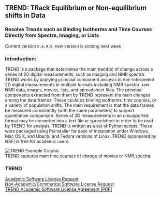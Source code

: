 ## TREND: TRack Equilibrium or Non-equilibrium shifts in Data
### Resolve Trends such as Binding Isotherms and Time Courses Directly from Spectra, Imaging, or Lists
Current version `0.6.9.5`, new version is coming next week  
### Introduction:
TREND is a package that determines the main trend(s) of change across a series of 2D digital measurements, such as imaging and NMR spectra. TREND works by applying principal component analysis to non-interpreted 2D digital measurements in multiple formats including NMR spectra, raw NMR data, images, movies, lists, and spreadsheet files. The principal components extracted from them by TREND represent the main changes among the data frames. These could be binding isotherms, time courses, or a variety of population shifts. The main requirement is that the data frames be measured consistently (with the same parameters) to support quantitative comparison. Series of 2D measurements in an unsupported format may be converted into a text file or spreadsheet in order to be read by TREND for analysis. TREND is written as a set of Python scripts. These were packaged using PyInstaller for ease of installation under Windows, Mac OS X, and Ubuntu and Fedora versions of Linux. TREND (sponsored by NSF) is free for academic users.

![TREND Example Graphic](http://biochem.missouri.edu/trend/images/trend_index_graphic.jpg)  
TREND captures main time courses of change of movies or NMR spectra  

### TREND
[Academic Software License Request](http://biochem.missouri.edu/trend/academic_request.php)  
[Non-Academic/Commerical Software License Request](http://biochem.missouri.edu/trend/commerical_request.php)  
[TREND Academic Software License Agreement [PDF]](http://biochem.missouri.edu/trend/docs/TREND_LicenseAgreement.pdf)  
